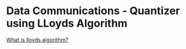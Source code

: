 # Data Communications - Quantizer using LLoyds Algorithm

[What is lloyds algorithm?](https://en.wikipedia.org/wiki/Lloyd%27s_algorithm)
